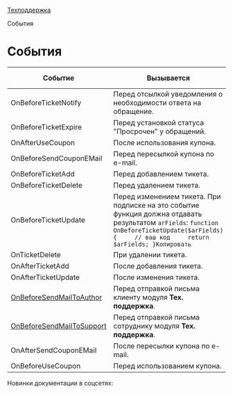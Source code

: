 [Техподдержка](/api_help/support/index.php)

События

События
=======

| Событие | Вызывается | Метод | С версии |
| --- | --- | --- | --- |
| OnBeforeTicketNotify | Перед отсылкой уведомления о необходимости ответа на обращение. | CTicketReminder::SupportDeadlineNotify | 12.5.1 |
| OnBeforeTicketExpire | Перед установкой статуса "Просрочен" у обращений. | CTicketReminder::SupportDeadline | 12.5.1 |
| OnAfterUseCoupon | После использования купона. | CSupportSuperCoupon::UseCoupon | 7.0.5 |
| OnBeforeSendCouponEMail | Перед пересылкой купона по e-mail. | CSupportSuperCoupon::UseCoupon | 7.0.5 |
| OnBeforeTicketAdd | Перед добавлением тикета. | [CTicket::Set](/api_help/support/classes/cticket/set.php) | 9.1.0 |
| OnBeforeTicketDelete | Перед удалением тикета. | [CTicket::Delete](/api_help/support/classes/cticket/delete.php) | 9.1.0 |
| OnBeforeTicketUpdate | Перед изменением тикета. При подписке на это событие функция должна отдавать результатом `arFields`:    ``` function OnBeforeTicketUpdate($arFields) {     // ваш код     return $arFields; }Копировать ``` | [CTicket::Set](/api_help/support/classes/cticket/set.php) | 9.1.0 |
| OnTicketDelete | При удалении тикета. | [CTicket::Delete](/api_help/support/classes/cticket/delete.php) | 9.1.0 |
| OnAfterTicketAdd | После добавления тикета. | [CTicket::Set](/api_help/support/classes/cticket/set.php) | 8.0.1 |
| OnAfterTicketUpdate | После изменения тикета. | [CTicket::Set](/api_help/support/classes/cticket/set.php) | 8.0.1 |
| [OnBeforeSendMailToAuthor](/api_help/support/support_events/onbeforesendmailtoauthor.php) | Перед отправкой письма клиенту модуля **Тех. поддержка**. | CTicket::Set\_sendMails | 7.0.0 |
| [OnBeforeSendMailToSupport](/api_help/support/support_events/onbeforesendmailtosupport.php) | Перед отправкой письма сотруднику модуля **Тех. поддержка**. | CTicket::Set\_sendMails | 7.0.0 |
| OnAfterSendCouponEMail | После пересылки купона по e-mail. | CSupportSuperCoupon::UseCoupon | 7.0.4 |
| OnBeforeUseCoupon | Перед использованием купона. | CSupportSuperCoupon::UseCoupon | 7.0.4 |

Новинки документации в соцсетях: